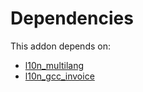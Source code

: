 # Dependencies

This addon depends on:

- [l10n_multilang](https://github.com/bringout/oca-ocb-l10n_me-africa/tree/9544b42303b8c63a4a748996d559a4b384f8864e/odoo-bringout-oca-ocb-l10n_multilang)
- [l10n_gcc_invoice](https://github.com/bringout/oca-ocb-l10n_asia-pacific/tree/c1fa40f770d07ab990e425a16bd1c5cbaf6753d4/odoo-bringout-oca-ocb-l10n_gcc_invoice)
